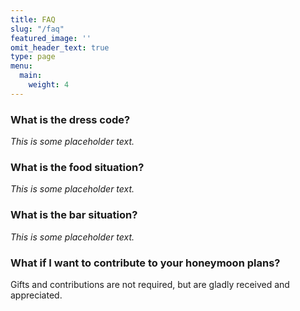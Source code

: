 ```yaml
---
title: FAQ
slug: "/faq"
featured_image: ''
omit_header_text: true
type: page
menu:
  main:
    weight: 4
---
```


<div class="tl">

### What is the dress code?

*This is some placeholder text.*

### What is the food situation?

*This is some placeholder text.*

### What is the bar situation?

*This is some placeholder text.*

### What if I want to contribute to your honeymoon plans?

Gifts and contributions are not required, but are gladly received and appreciated.

</div>